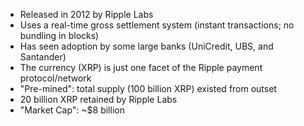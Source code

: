 <img data-src="img/logo-xrp.png" class="stretch">

<ul class="smaller">
	<li class="fragment">Released in 2012 by Ripple Labs</li>
	<li class="fragment">Uses a real-time gross settlement system (instant transactions; no bundling in blocks)</li>
	<li class="fragment">Has seen adoption by some large banks (UniCredit, UBS, and Santander)</li>
	<li class="fragment">The currency (XRP) is just one facet of the Ripple payment protocol/network</li>
	<li class="fragment">"Pre-mined": total supply (100 billion XRP) existed from outset</li>
	<li class="fragment">20 billion XRP retained by Ripple Labs</li>
	<li class="fragment">"Market Cap": ~$8 billion</li>
</ul>